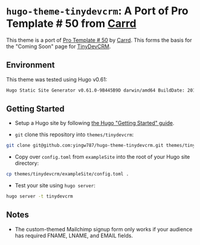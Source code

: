 # `hugo-theme-tinydevcrm`: A Port of Pro Template # 50 from [Carrd](https://carrd.co)

This theme is a port of [Pro Template # 50](https://template50.carrd.co) by
[Carrd](https://caard.co). This forms the basis for the "Coming Soon" page for
[TinyDevCRM](https://tinydevcrm.com).

## Environment

This theme was tested using Hugo v0.61:

```bash
Hugo Static Site Generator v0.61.0-9B445B9D darwin/amd64 BuildDate: 2019-12-11T08:26:39Z
```

## Getting Started

- Setup a Hugo site by following [the Hugo "Getting Started"
  guide](https://gohugo.io/getting-started/).

- `git` clone this repository into `themes/tinydevcrm`:

```bash
git clone git@github.com:yingw787/hugo-theme-tinydevcrm.git themes/tinydevcrm
```

- Copy over `config.toml` from `exampleSite` into the root of your Hugo site
  directory:

```bash
cp themes/tinydevcrm/exampleSite/config.toml .
```

- Test your site using `hugo server`:

```bash
hugo server -t tinydevcrm
```

## Notes

- The custom-themed Mailchimp signup form only works if your audience has
  required FNAME, LNAME, and EMAIL fields.
